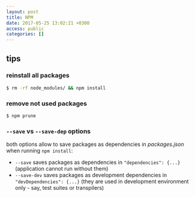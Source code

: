```yaml
---
layout: post
title: NPM
date: 2017-05-25 13:02:21 +0300
access: public
categories: []
---
```


<!-- more -->

## tips

### reinstall all packages

```sh
$ rm -rf node_modules/ && npm install
```

### remove not used packages

```sh
$ npm prune
```

### `--save` vs `--save-dep` options

both options allow to save packages as dependencies in _packages.json_
when running `npm install`:

- `--save` saves packages as dependencies in `"dependencies": {...}`
  (application cannot run without them)
- `--save-dev` saves packages as development dependencies in `"devDependencies": {...}`
  (they are used in development environment only - say, test suites or transpilers)
